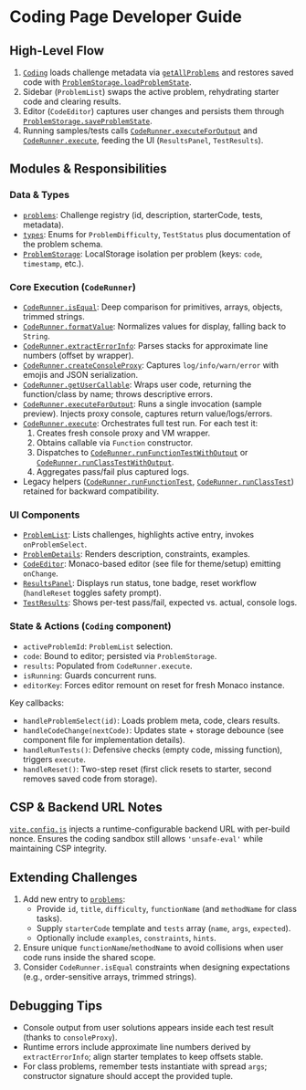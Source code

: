 # Coding Page Developer Guide

## High-Level Flow

1. [`Coding`](index.jsx) loads challenge metadata via [`getAllProblems`](problems.js) and restores saved code with [`ProblemStorage.loadProblemState`](utils/problemStorage.js).
2. Sidebar (`ProblemList`) swaps the active problem, rehydrating starter code and clearing results.
3. Editor (`CodeEditor`) captures user changes and persists them through [`ProblemStorage.saveProblemState`](utils/problemStorage.js).
4. Running samples/tests calls [`CodeRunner.executeForOutput`](CodeRunner.js) and [`CodeRunner.execute`](CodeRunner.js), feeding the UI (`ResultsPanel`, `TestResults`).

## Modules & Responsibilities

### Data & Types

- [`problems`](problems.js): Challenge registry (id, description, starterCode, tests, metadata).
- [`types`](types.js): Enums for `ProblemDifficulty`, `TestStatus` plus documentation of the problem schema.
- [`ProblemStorage`](utils/problemStorage.js): LocalStorage isolation per problem (keys: `code`, `timestamp`, etc.).

### Core Execution (`CodeRunner`)

- [`CodeRunner.isEqual`](CodeRunner.js): Deep comparison for primitives, arrays, objects, trimmed strings.
- [`CodeRunner.formatValue`](CodeRunner.js): Normalizes values for display, falling back to `String`.
- [`CodeRunner.extractErrorInfo`](CodeRunner.js): Parses stacks for approximate line numbers (offset by wrapper).
- [`CodeRunner.createConsoleProxy`](CodeRunner.js): Captures `log/info/warn/error` with emojis and JSON serialization.
- [`CodeRunner.getUserCallable`](CodeRunner.js): Wraps user code, returning the function/class by name; throws descriptive errors.
- [`CodeRunner.executeForOutput`](CodeRunner.js): Runs a single invocation (sample preview). Injects proxy console, captures return value/logs/errors.
- [`CodeRunner.execute`](CodeRunner.js): Orchestrates full test run. For each test it:
  1. Creates fresh console proxy and VM wrapper.
  2. Obtains callable via `Function` constructor.
  3. Dispatches to [`CodeRunner.runFunctionTestWithOutput`](CodeRunner.js) or [`CodeRunner.runClassTestWithOutput`](CodeRunner.js).
  4. Aggregates pass/fail plus captured logs.
- Legacy helpers ([`CodeRunner.runFunctionTest`](CodeRunner.js), [`CodeRunner.runClassTest`](CodeRunner.js)) retained for backward compatibility.

### UI Components

- [`ProblemList`](components/ProblemList.jsx): Lists challenges, highlights active entry, invokes `onProblemSelect`.
- [`ProblemDetails`](components/ProblemDetails.jsx): Renders description, constraints, examples.
- [`CodeEditor`](components/CodeEditor.jsx): Monaco-based editor (see file for theme/setup) emitting `onChange`.
- [`ResultsPanel`](components/ResultsPanel.jsx): Displays run status, tone badge, reset workflow (`handleReset` toggles safety prompt).
- [`TestResults`](components/TestResults.jsx): Shows per-test pass/fail, expected vs. actual, console logs.

### State & Actions (`Coding` component)

- `activeProblemId`: `ProblemList` selection.
- `code`: Bound to editor; persisted via `ProblemStorage`.
- `results`: Populated from `CodeRunner.execute`.
- `isRunning`: Guards concurrent runs.
- `editorKey`: Forces editor remount on reset for fresh Monaco instance.

Key callbacks:

- `handleProblemSelect(id)`: Loads problem meta, code, clears results.
- `handleCodeChange(nextCode)`: Updates state + storage debounce (see component file for implementation details).
- `handleRunTests()`: Defensive checks (empty code, missing function), triggers `execute`.
- `handleReset()`: Two-step reset (first click resets to starter, second removes saved code from storage).

## CSP & Backend URL Notes

[`vite.config.js`](../../vite.config.js) injects a runtime-configurable backend URL with per-build nonce. Ensures the coding sandbox still allows `'unsafe-eval'` while maintaining CSP integrity.

## Extending Challenges

1. Add new entry to [`problems`](problems.js):
   - Provide `id`, `title`, `difficulty`, `functionName` (and `methodName` for class tasks).
   - Supply `starterCode` template and `tests` array (`name`, `args`, `expected`).
   - Optionally include `examples`, `constraints`, `hints`.
2. Ensure unique `functionName`/`methodName` to avoid collisions when user code runs inside the shared scope.
3. Consider `CodeRunner.isEqual` constraints when designing expectations (e.g., order-sensitive arrays, trimmed strings).

## Debugging Tips

- Console output from user solutions appears inside each test result (thanks to `consoleProxy`).
- Runtime errors include approximate line numbers derived by `extractErrorInfo`; align starter templates to keep offsets stable.
- For class problems, remember tests instantiate with spread `args`; constructor signature should accept the provided tuple.
